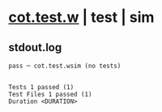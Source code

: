 # [cot.test.w](../../../../../../examples/tests/sdk_tests/math/cot.test.w) | test | sim

## stdout.log
```log
pass ─ cot.test.wsim (no tests)
 
 
Tests 1 passed (1)
Test Files 1 passed (1)
Duration <DURATION>
```

